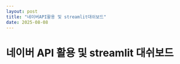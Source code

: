 ```yaml
---
layout: post
title: "네이버API활용 및 streamlit대쉬보드"
date: 2025-08-08
---
```


# 네이버 API 활용 및 streamlit 대쉬보드
